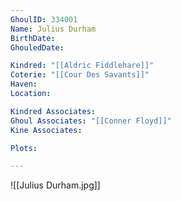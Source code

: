 ```yaml
---
GhoulID: 334001
Name: Julius Durham
BirthDate: 
GhouledDate: 

Kindred: "[[Aldric Fiddlehare]]"
Coterie: "[[Cour Des Savants]]"
Haven: 
Location: 

Kindred Associates: 
Ghoul Associates: "[[Conner Floyd]]"
Kine Associates: 

Plots: 

---
```


![[Julius Durham.jpg]]